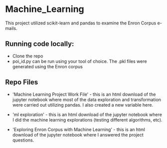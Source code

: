 # Machine_Learning

This project utilized scikit-learn and pandas to examine the Enron Corpus e-mails. 

## Running code locally:
  * Clone the repo
  * poi_id.py can be run using your tool of choice. The .pkl files were generated using the Enron corpus

## Repo Files

  * 'Machine Learning Project Work File' - this is an html download of the jupyter notebook where most of the data exploration and transformation were carried out utilizing pandas. I also created a new variable here.

  * 'ml exploration' - this is an html download of the jupyter notebook where I did the machine learning explorations (testing different algorithms, etc). 

  * 'Exploring Enron Corpus with Machine Learning' - this is an html download of the jupyter notebook where I answered the project questions.		 
